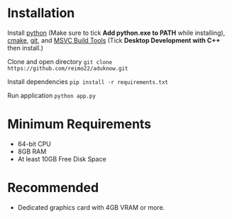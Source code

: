 # Installation

Install [python](https://www.python.org/downloads/) (Make sure to tick **Add python.exe to PATH** while installing), [cmake](https://cmake.org/download/), [git](https://git-scm.com/downloads/win), and [MSVC Build Tools](https://visualstudio.microsoft.com/visual-cpp-build-tools/) (Tick **Desktop Development with C++** then install.)

Clone and open directory
```git clone https://github.com/reimo22/aduknow.git```

Install dependencies
```pip install -r requirements.txt```

Run application
```python app.py```

# Minimum Requirements

* 64-bit CPU
* 8GB RAM
* At least 10GB Free Disk Space

# Recommended

* Dedicated graphics card with 4GB VRAM or more.

